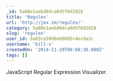 ```yaml
---
_id: 5a88e1aebd6dca0d5f0d2828
title: 'Regulex'
url: 'http://jex.im/regulex/'
category: 5a88e1aebd6dca0d5f0d2828
slug: 'regulex'
user_id: 5a83ce59d6eb0005c4ecda2c
username: 'bill-s'
createdOn: '2014-11-29T00:08:38.000Z'
tags: []
---
```


JavaScript Regular Expression Visualizer.
